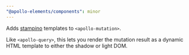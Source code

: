 ```yaml
---
"@apollo-elements/components": minor
---
```


Adds [stampino](https://github.com/justinfagnani/stampino) templates to `<apollo-mutation>`.

Like `<apollo-query>`, this lets you render the mutation result as a dynamic HTML template to either the shadow or light DOM.
